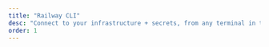 ```yaml
---
title: "Railway CLI"
desc: "Connect to your infrastructure + secrets, from any terminal in the world."
order: 1
---
```

<svg
    width="24"
    height="24"
    viewBox="0 0 24 24"
    fill="none"
    stroke-width="2"
    stroke-linecap="round"
    stroke-linejoin="round"
    class="feather feather-users stroke-green-1"
    ><path d="M1 4v6h6"></path><path d="M3.51 15a9 9 0 1 0 2.13-9.36L1 10"
    ></path>
</svg>